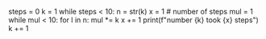steps = 0
k = 1
while steps < 10:
    n = str(k)
    x = 1  # number of steps
    mul = 1
    while mul < 10:
        for l in n:
            mul *= k
            x += 1
    print(f"number {k} took {x} steps")
    k += 1
